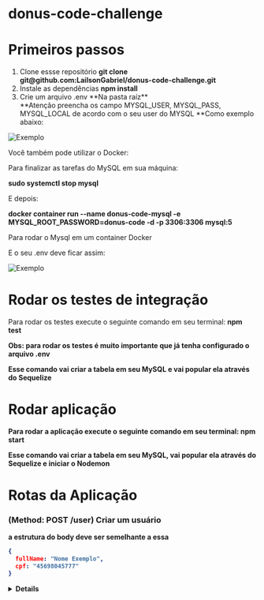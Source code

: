 # donus-code-challenge

# Primeiros passos
<ol>
  <li>Clone essse repositório <strong>git clone git@github.com:LailsonGabriel/donus-code-challenge.git</strong></li>
  <li>Instale as dependências <strong>npm install</strong></li>
  <li>Crie um arquivo .env **Na pasta raíz**</strong></li>
  **Atenção preencha os campo MYSQL_USER, MYSQL_PASS, MYSQL_LOCAL de acordo com o seu user do MYSQL
  **Como exemplo abaixo:
</ol>


![Exemplo](https://github.com/LailsonGabriel/donus-code-challenge/blob/main/env-example.png)

Você também pode utilizar o Docker:

<p>Para finalizar as tarefas do MySQL em sua máquina:</p>
<strong>sudo systemctl stop mysql</strong>
<p>E depois:</p>
<strong>docker container run --name donus-code-mysql -e MYSQL_ROOT_PASSWORD=donus-code -d -p 3306:3306 mysql:5</strong>
<p>Para rodar o Mysql em um container Docker</p>

<p>E o seu .env deve ficar assim:</p>

![Exemplo](https://github.com/LailsonGabriel/donus-code-challenge/blob/main/Screenshot%20from%202022-02-06%2014-52-09.png)



# Rodar os testes de integração
Para rodar os testes execute o seguinte comando em seu terminal: <strong>npm test<strong> <p>Obs: para rodar os testes é muito importante que já tenha configurado o arquivo .env<p>
<p>Esse comando vai criar a tabela em seu MySQL e vai popular ela através do Sequelize</p>
  
  
  
<h1>Rodar aplicação</h1>
Para rodar a aplicação execute o seguinte comando em seu terminal: <strong>npm start<strong>
<p>Esse comando vai criar a tabela em seu MySQL, vai popular ela através do Sequelize e iniciar o Nodemon</p>
  
  
<h1>Rotas da Aplicação</h1>
<h3>(Method: POST /user) Criar um usuário</h3>
<p>a estrutura do body deve ser semelhante a essa</p>
  
  
```json
{
  fullName: "Nome Exemplo",
  cpf: "45698045777"
}
```
<details close>
  
  
    <h1>Oque foi usado Oque foi usado na realização do projeto??</h1>
    <ul>
      <li>NodeJS</li>
      <li>Sequelize</li>
      <li>Express</li>
      <li>Express-rescue</li>
      <li>Mysql2 (para conexão com banco de dados)</li>
      <li>Nodemon</li>
    </ul>
    <h4>Testes:</h4>
    <ul>
      <li>Mocha</li>
      <li>Chai</li>
      <li>Chai-http</li>
      <li>Sinon</li>
    </ul>
